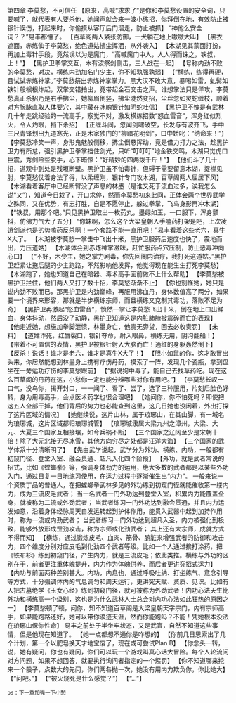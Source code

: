 第四章 李莫愁，不可信任
	【原来，高喊“求求了”是你和李莫愁设置的安全词，只要喊了，就代表有人要杀他，她闻声就会来一波小练招，你拜倒在地，有效防止被银针误伤，打起来时，你偷摸从客厅后门溜走，防止被抓】
    “神他么安全词？？”易丰都懵了。
	【百草阁两人紧张防御，一犬躺在地上嗷嗷大叫】
	【黑衣遮面，赤练仙子李莫愁，绝色道姑拂尘挥洒，从外袭入】
    【木湖见其蒙面打扮，再加上毒针手段，竟然误以为是魔门，“高喊魔门中人，人人得而诛之，铁叔，上！”】
	【黑护卫拳掌交互，木有波祭剑侧击，三人战在一起】
    【号称内劲不败的李莫愁，对决，横练内劲加名门少主，你不知孰强孰弱】
    【“横练，练得再硬，且试试赤炼神掌。”李莫愁祭出赤炼神掌掌力。黑大汉不敢大意，暴喝如雷，虬髯如铁针般根根炸起，双掌交错拍出，竟带起金石交击之声。谁想掌法只是佯攻，李莫愁真正杀招乃是右手拂尘，她柳眉倒竖，拂尘陡然变招，尘丝忽如灵蛇缠枝，顺着对方腕脉直取人体要穴，其中藏在冰魄银针如阴蛇吐信】
    【黑护卫不愧是有武林几十年走跳经验的一流高手，察觉不对，激发横练招数“怒血雷音”，浑身红似烈火，令人灼眼，挡下杀招】
    【正缠斗间，忽闻剑啸破空，长发与有波齐飞，手中三尺青锋划出九道寒光，正是木家独门的"柳暗花明剑"，口中娇叱：“纳命来！”】
    【李莫愁冷笑一声，身形鬼魅般侧移，拂尘倒悬挥动，竟是借力打力之法，趁黑护卫力有所怠，强引黑护卫拳掌挡住剑光，只听“叮叮叮”地金铁交鸣，木湖只觉虎口巨震，秀剑险些脱手，心下暗惊：“好精妙的四两拨千斤！”】
    【他们斗了几十招，道观中到处是残垣断壁。黑护卫虽不怕毒针，但碍于需要留意木湖，捉襟见肘，李莫愁仗着身法了得，以柔缠刚，银针专门攻木湖，百草阁两人屈居下风】
    【木湖看着客厅中已经断臂没了声息的林墨（是谁又死于流血过多，诶我怎么说“又”），知道今日栽了，开口求停，然而李莫愁初来此间，正体会两个世界武学之殊同，又在优势，有志打胜，自是不愿停止，躲过拳掌，飞鸟身影再冲木湖】
    【“铁叔，用那个吧。”只见黑护卫取出一枚药丸，墨绿如玉，一口服下，浑身颤抖，仿佛力气大了五分】
    “你妹啊，怎么这个大梁皇朝人手嗑药打架是吧，上次凌逍剑派也是劣势嗑药反杀啊！一个套路不能一直用吧！”易丰看着这些老六，真牛X大了。
    【木湖被李莫愁一掌击中飞出十米，黑护卫服药后速度也快了，震地而出，力压道姑】
    【木湖体会到赤炼神掌滋味，赶忙服药点穴压制，防止恶毒冲向心口】
    【“不好，木少主，她之掌力剧毒，你先回阁内治疗，我打死这道姑。”黑护卫赶紧让拖后腿的少主跑路，不然影响他发挥，他觉得现在能生生打死李莫愁】
    【木湖跑了，她也知道自己在暗器、毒术高手面前做不上什么帮助】
    【李莫愁被黑护卫拦住，他们两人又打了数十招，李莫愁渐渐不止】
    【你也别怪她，她只是说内劲不败而已，那黑护卫是内劲巅峰，再服用沸血丹，身体数值高了两分，如果要一个境界来形容，那就是半步横练宗师，而且横练又克制其毒功，落败不足为奇】
    【黑护卫再激起“怒血雷音”，愤然一掌让李莫愁飞出十米，倒在地上口出鲜血，身体抖动，然后没了动静，黑护卫知道这是内脏肺腑被震碎而亡的表现】
    【他走近她，想施加拳脚泄愤，林墨身亡，他责无旁贷，回去必收责罚】
    【未料】
    【道姑诈死，红唇裂口，银针夺命，射入眼鼻，横练无用，阴沟翻船！】
    【带着不可置信的表情，黑护卫被银针射入大脑而亡！通红的身躯轰然倒下】
    【反杀！说话！谁才是老六，谁才是真牛X大了！】
    【胆小如鼠的你，这才敢冒出头来，你居然能想到林墨身上携有疗伤丹药，摸索了一阵，发现几个瓷瓶，拿到盘坐在一旁运功疗伤的李莫愁跟前】
    【“据说狗中毒了，能自己去找草药吃。现在这么百草阁的丹药在这，小愁你一定也能分辨哪些对你有用吧。”】
    【李莫愁长叹一口气，没鸟你，揭开封口，一一闻了、看了、尝了，选了三种服用，片刻后脸色好转，身为用毒高手，会点医术药学也很合理吧】
    【她问你，你不怕死吗？即使把这五人全部干掉，他们背后的势力也必能查到这里，这几日她也没闲着，外出打探了这片区域的情况】
    【她继续说，这片山林，属于琅琊山，在其山脚，有一城名为琅琊城，这片区域都归琅琊城管】
    【琅琊城隶属大梁九州之漳州，大梁、大元、大夏三个国家互相接壤，如今兵祸不断】
    【三个国家之辽阔至少是宋朝十倍！除了大元北接无尽冰雪，其他方向穷尽之处都是汪洋大海】
    【三个国家的武学体系十分清晰明了】
    【先由武学说起，武学分为外功、横练、内功，一般都有初窥门径、登堂入室、融会贯通、超凡入化四个阶段】
    【外功，就是武者常说的招式，比如《螳螂拳》等，强调身体劲力的运用，绝大多数的武者都是以某些外功入门，通过日复一日地练习使用，在运力过程中逐渐催生出“内力”。
    一般来说一个资质丁品的普通人，在把螳螂拳武林多见的外功练到初窥门径就能催收第一缕内力，成为三流皮毛武者；
    当一名武者一门外功达到登堂入室，积累内力能覆盖全身，就被称为二流或外劲武者；
    当武者练习一门外功达到融会贯通，并且内力运发如意，沿着身体经脉周天自发运转起到护体作用，能贯入武器中起到加持作用时，称为一流或内劲武者；
    当武者练习一门外功达到超凡入圣，内力被强化到极致，能够外放形成罡劲攻击，称为宗师或化劲武者；
    其上还有大宗师，成就方式不得而知】
    【横练，通过锻炼皮毛、血肉、筋骨、腑脏来增强武者的防御和攻击力，四个维度分别对应皮毛到化劲四个武者等级。比如一个人通过挨打涂药，把《铁布衫》练到初窥门径，产生内力，就是三流皮毛；依此类推。横练与外功的区别在于，前者更注重体魄提升，内力作为体魄供养，而后者更讲究招式运力】
    【内功与前面两种差别甚大。内功，内息也，通过呼吸吐纳、打坐练气、意念引导等方式，十分强调体内的气息调匀和周天运行，更讲究天赋、资质、见识。比如有人把古墓绝学《玉女心经》练到初窥门径，就可被称为外劲武者！内功心法天生比外功和横练高一个级别，这也是为什么武林人士总会对内功心法如此狂热的原因之一】
    【李莫愁顿了顿，问你，知不知道百草阁是大梁皇朝天字宗门，内有宗师高手，如果能跑路还好，她可以带你浪迹天涯，然而你能跑吗？不能！凭她根本没法在琅琊山保你性命】
    易丰之前处于半坐牢状态，又是武盲，自然不知道这些事情，但是他现在知道了。
    【她一点都想不通你是咋想的】
    【你前几日思索出了几个计划，第一个以肥皂换天才地宝废了，现在或可尝试Plan B】
    【你念头一转，说，她有疑问，你也有疑问，你们可以玩一个游戏叫真心话大冒险。每个人轮流问对方问题，如果不想回答，就要执行询问者指定的一个惩罚】
    【你不知道哪来挖来一个骰子，点数大的先问，你们两各抛一次，她没有用内力欺负你，你比她大】
    【“问吧。”】
    【“被火烧死是什么感觉？”】
    【“...”】

    ps：下一章加强一下小愁
	
	
	